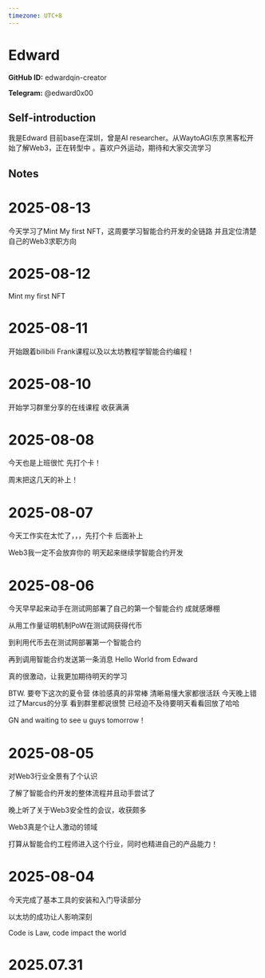 ```yaml
---
timezone: UTC+8
---
```


# Edward

**GitHub ID:** edwardqin-creator

**Telegram:** @edward0x00

## Self-introduction

我是Edward  目前base在深圳，曾是AI researcher。从WaytoAGI东京黑客松开始了解Web3，正在转型中 。喜欢户外运动，期待和大家交流学习

## Notes

<!-- Content_START -->
# 2025-08-13

今天学习了Mint My first NFT，这周要学习智能合约开发的全链路 并且定位清楚自己的Web3求职方向

# 2025-08-12

Mint my first NFT

# 2025-08-11

开始跟着bilibili Frank课程以及以太坊教程学智能合约编程！

# 2025-08-10

开始学习群里分享的在线课程 收获满满

# 2025-08-08

今天也是上班很忙 先打个卡！

周末把这几天的补上！

# 2025-08-07

今天工作实在太忙了，，，先打个卡 后面补上

Web3我一定不会放弃你的 明天起来继续学智能合约开发

# 2025-08-06

今天早早起来动手在测试网部署了自己的第一个智能合约 成就感爆棚

从用工作量证明机制PoW在测试网获得代币

到利用代币去在测试网部署第一个智能合约

再到调用智能合约发送第一条消息 Hello World from Edward

真的很激动，让我更加期待明天的学习

BTW. 要夸下这次的夏令营 体验感真的非常棒 清晰易懂大家都很活跃 今天晚上错过了Marcus的分享 看到群里都说很赞 已经迫不及待要明天看看回放了哈哈

GN and waiting to see u guys tomorrow！

# 2025-08-05

对Web3行业全景有了个认识

了解了智能合约开发的整体流程并且动手尝试了

晚上听了关于Web3安全性的会议，收获颇多

Web3真是个让人激动的领域

打算从智能合约工程师进入这个行业，同时也精进自己的产品能力！

# 2025-08-04

今天完成了基本工具的安装和入门导读部分

以太坊的成功让人影响深刻

Code is Law, code impact the world


# 2025.07.31


<!-- Content_END -->
